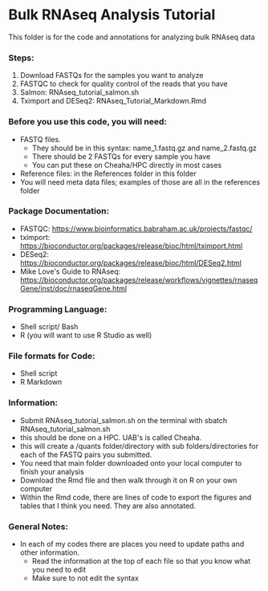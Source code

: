 # Bulk RNAseq Analysis Tutorial 

This folder is for the code and annotations for analyzing bulk RNAseq data 

### Steps: 
1) Download FASTQs for the samples you want to analyze
2) FASTQC to check for quality control of the reads that you have 
3) Salmon: RNAseq_tutorial_salmon.sh 
4) Tximport and DESeq2: RNAseq_Tutorial_Markdown.Rmd 

### Before you use this code, you will need: 
* FASTQ files. 
  * They should be in this syntax: name_1.fastq.gz and name_2.fastq.gz 
  * There should be 2 FASTQs for every sample you have
  * You can put these on Cheaha/HPC directly in most cases
* Reference files: in the References folder in this folder
* You will need meta data files; examples of those are all in the references folder 

### Package Documentation:
* FASTQC: https://www.bioinformatics.babraham.ac.uk/projects/fastqc/
* tximport: https://bioconductor.org/packages/release/bioc/html/tximport.html
* DESeq2: https://bioconductor.org/packages/release/bioc/html/DESeq2.html
* Mike Love's Guide to RNAseq: https://bioconductor.org/packages/release/workflows/vignettes/rnaseqGene/inst/doc/rnaseqGene.html

### Programming Language:
* Shell script/ Bash
* R (you will want to use R Studio as well)

### File formats for Code:
* Shell script 
* R Markdown

### Information: 
* Submit RNAseq_tutorial_salmon.sh on the terminal with sbatch RNAseq_tutorial_salmon.sh 
 * this should be done on a HPC. UAB's is called Cheaha. 
 * this will create a /quants folder/directory with sub folders/directories for each of the FASTQ pairs you submitted. 
 * You need that main folder downloaded onto your local computer to finish your analysis 
* Download the Rmd file and then walk through it on R on your own computer 
* Within the Rmd code, there are lines of code to export the figures and tables that I think you need. They are also annotated. 

### General Notes: 
* In each of my codes there are places you need to update paths and other information. 
   * Read the information at the top of each file so that you know what you need to edit
   * Make sure to not edit the syntax 
